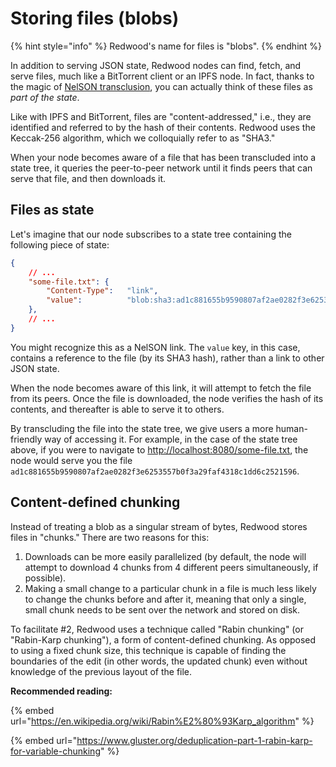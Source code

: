 # Storing files (blobs)

{% hint style="info" %}
Redwood's name for files is "blobs".
{% endhint %}

In addition to serving JSON state, Redwood nodes can find, fetch, and serve files, much like a BitTorrent client or an IPFS node. In fact, thanks to the magic of [NelSON transclusion](state/nelson-linked-json.md), you can actually think of these files as _part of the state_.

Like with IPFS and BitTorrent, files are "content-addressed," i.e., they are identified and referred to by the hash of their contents. Redwood uses the Keccak-256 algorithm, which we colloquially refer to as "SHA3."

When your node becomes aware of a file that has been transcluded into a state tree, it queries the peer-to-peer network until it finds peers that can serve that file, and then downloads it.

## Files as state

Let's imagine that our node subscribes to a state tree containing the following piece of state:

```json
{
    // ...
    "some-file.txt": {
        "Content-Type":   "link",
        "value":          "blob:sha3:ad1c881655b9590807af2ae0282f3e6253557b0f3a29faf4318c1dd6c2521596"
    },
    // ...
}

```

You might recognize this as a NelSON link. The `value` key, in this case, contains a reference to the file (by its SHA3 hash), rather than a link to other JSON state.

When the node becomes aware of this link, it will attempt to fetch the file from its peers. Once the file is downloaded, the node verifies the hash of its contents, and thereafter is able to serve it to others.

By transcluding the file into the state tree, we give users a more human-friendly way of accessing it. For example, in the case of the state tree above, if you were to navigate to [http://localhost:8080/some-file.txt](http://localhost:8080/some-file.txt), the node would serve you the file `ad1c881655b9590807af2ae0282f3e6253557b0f3a29faf4318c1dd6c2521596`.

## Content-defined chunking

Instead of treating a blob as a singular stream of bytes, Redwood stores files in "chunks." There are two reasons for this:

1. Downloads can be more easily parallelized (by default, the node will attempt to download 4 chunks from 4 different peers simultaneously, if possible).
2. Making a small change to a particular chunk in a file is much less likely to change the chunks before and after it, meaning that only a single, small chunk needs to be sent over the network and stored on disk.

To facilitate #2, Redwood uses a technique called "Rabin chunking" (or "Rabin-Karp chunking"), a form of content-defined chunking. As opposed to using a fixed chunk size, this technique is capable of finding the boundaries of the edit (in other words, the updated chunk) even without knowledge of the previous layout of the file.



**Recommended reading:**

{% embed url="https://en.wikipedia.org/wiki/Rabin%E2%80%93Karp_algorithm" %}

{% embed url="https://www.gluster.org/deduplication-part-1-rabin-karp-for-variable-chunking" %}

